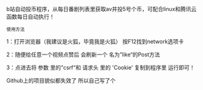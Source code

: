 b站自动投币程序，从每日番剧列表里获取av并投5号个币，可配合linux和腾讯云函数每日自动执行！

`使用方法`

1：打开浏览器（我建议是火狐，毕竟我是火狐） 按F12找到network选项卡

2：随便给任意一个视频点赞后 会刷新一个 名为”like“的Post方法

3：点进去将 参数 里的”csrf“和 请求头 里的 'Cookie' 复制到程序里 运行即可！

Github上的项目貌似都失效了 所以自己写了个
